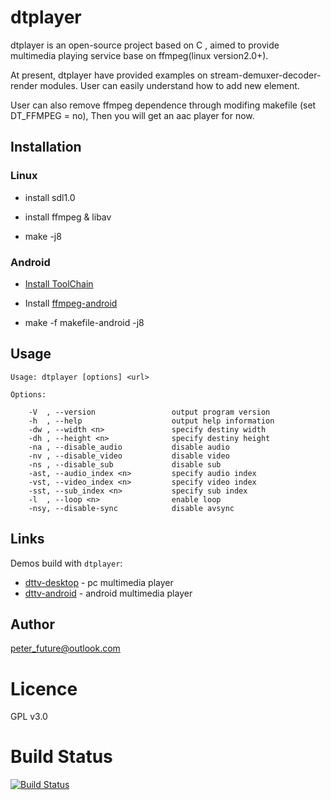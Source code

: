 # dtplayer

dtplayer is an open-source project based on C , aimed to provide multimedia playing service base on ffmpeg(linux version2.0+).

At present, dtplayer have provided examples on stream-demuxer-decoder-render modules. User can easily understand how to add new element.

User can also remove ffmpeg dependence through modifing makefile (set DT_FFMPEG = no), Then you will get an aac player for now.


## Installation

### Linux

- install sdl1.0

- install ffmpeg & libav

- make -j8

### Android

- [Install ToolChain](https://github.com/peterfuture/dttv-android/wiki/1-%E5%AE%89%E8%A3%85android-arm%E4%BA%A4%E5%8F%89%E7%BC%96%E8%AF%91%E9%93%BE)

- Install [ffmpeg-android](https://github.com/peterfuture/ffmpeg_android)

- make -f makefile-android -j8


## Usage

```
Usage: dtplayer [options] <url>

Options:

    -V  , --version                 output program version
    -h  , --help                    output help information
    -dw , --width <n>               specify destiny width
    -dh , --height <n>              specify destiny height
    -na , --disable_audio           disable audio
    -nv , --disable_video           disable video
    -ns , --disable_sub             disable sub
    -ast, --audio_index <n>         specify audio index
    -vst, --video_index <n>         specify video index
    -sst, --sub_index <n>           specify sub index
    -l  , --loop <n>                enable loop
    -nsy, --disable-sync            disable avsync

```

## Links

Demos build with `dtplayer`:

- [dttv-desktop](https://github.com/peterfuture/dttv-desktop) - pc multimedia player
- [dttv-android](https://github.com/peterfuture/dttv-android) - android multimedia player

## Author

peter_future@outlook.com

# Licence

GPL v3.0

# Build Status

[![Build Status](https://travis-ci.org/peterfuture/dtplayer_c.svg?branch=master)](https://travis-ci.org/peterfuture/dtplayer_c)
